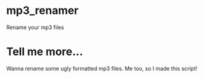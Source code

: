 # mp3_renamer
Rename your mp3 files

# Tell me more...
Wanna rename some ugly formatted mp3 files.  Me too, so I made this script!

